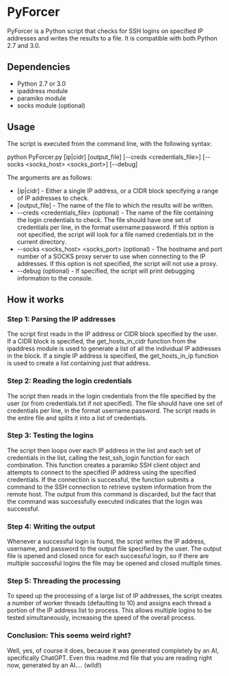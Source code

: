 # PyForcer

PyForcer is a Python script that checks for SSH logins on specified IP addresses and writes the results to a file. It is compatible with both Python 2.7 and 3.0.

## Dependencies

- Python 2.7 or 3.0
- ipaddress module
- paramiko module
- socks module (optional)

## Usage

The script is executed from the command line, with the following syntax:

python PyForcer.py [ip|cidr] [output_file] [--creds <credentials_file>] [--socks <socks_host> <socks_port>] [--debug]


The arguments are as follows:

- [ip|cidr] - Either a single IP address, or a CIDR block specifying a range of IP addresses to check.
- [output_file] - The name of the file to which the results will be written.
- --creds <credentials_file> (optional) - The name of the file containing the login credentials to check. The file should have one set of credentials per line, in the format username:password. If this option is not specified, the script will look for a file named credentials.txt in the current directory.
- --socks <socks_host> <socks_port> (optional) - The hostname and port number of a SOCKS proxy server to use when connecting to the IP addresses. If this option is not specified, the script will not use a proxy.
- --debug (optional) - If specified, the script will print debugging information to the console.

## How it works

### Step 1: Parsing the IP addresses

The script first reads in the IP address or CIDR block specified by the user. If a CIDR block is specified, the get_hosts_in_cidr function from the ipaddress module is used to generate a list of all the individual IP addresses in the block. If a single IP address is specified, the get_hosts_in_ip function is used to create a list containing just that address.

### Step 2: Reading the login credentials

The script then reads in the login credentials from the file specified by the user (or from credentials.txt if not specified). The file should have one set of credentials per line, in the format username:password. The script reads in the entire file and splits it into a list of credentials.

### Step 3: Testing the logins

The script then loops over each IP address in the list and each set of credentials in the list, calling the test_ssh_login function for each combination. This function creates a paramiko SSH client object and attempts to connect to the specified IP address using the specified credentials. If the connection is successful, the function submits a command to the SSH connection to retrieve system information from the remote host. The output from this command is discarded, but the fact that the command was successfully executed indicates that the login was successful.

### Step 4: Writing the output

Whenever a successful login is found, the script writes the IP address, username, and password to the output file specified by the user. The output file is opened and closed once for each successful login, so if there are multiple successful logins the file may be opened and closed multiple times.

### Step 5: Threading the processing

To speed up the processing of a large list of IP addresses, the script creates a number of worker threads (defaulting to 10) and assigns each thread a portion of the IP address list to process. This allows multiple logins to be tested simultaneously, increasing the speed of the overall process.

### Conclusion: This seems weird right?


Well, yes, of course it does, because it was generated completely by an AI, specifically ChatGPT. Even this readme.md file that you are reading right now, generated by an AI.... (wild!)
